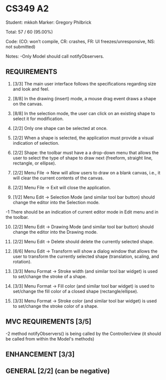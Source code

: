 # CS349 A2
Student: mkkoh
Marker: Gregory Philbrick


Total: 57 / 60 (95.00%)

Code: 
(CO: won’t compile, CR: crashes, FR: UI freezes/unresponsive, NS: not submitted)


Notes: 
-Only Model should call notifyObservers.

## REQUIREMENTS

1. [3/3] The main user interface follows the specifications regarding size and look and feel.

2. [8/8] In the drawing (insert) mode, a mouse drag event draws a shape on the canvas.

3. [8/8] In the selection mode, the user can click on an existing shape to select it for modification.

4. [2/2] Only one shape can be selected at once.

5. [2/2] When a shape is selected, the application must provide a visual indication of selection.

6. [2/2] Shape: the toolbar must have a a drop-down menu that allows the user to select the type of shape to draw next (freeform, straight line, rectangle, or ellipse).

7. [2/2] Menu File -> New will allow users to draw on a blank canvas, i.e., it will clear the current contents of the canvas.

8. [2/2] Menu File -> Exit will close the application.

9. [1/2] Menu Edit -> Selection Mode (and similar tool bar button) should change the editor into the Selection mode.

-1 There should be an indication of current editor mode in Edit menu and in the toolbar.

10. [2/2] Menu Edit -> Drawing Mode (and similar tool bar button) should change the editor into the Drawing mode.

11. [2/2] Menu Edit -> Delete should delete the currently selected shape.

12. [6/6] Menu Edit -> Transform will show a dialog window that allows the user to transform the currently selected shape (translation, scaling, and rotation).

13. [3/3] Menu Format -> Stroke width (and similar tool bar widget) is used to set/change the stroke of a shape.

14. [3/3] Menu Format -> Fill color (and similar tool bar widget) is used to set/change the fill color of a closed shape (rectangle/ellipse).

15. [3/3] Menu Format -> Stroke color (and similar tool bar widget) is used to set/change the stroke color of a shape.

## MVC REQUIREMENTS [3/5]

-2 method notifyObservers() is being called by the Controller/view (it should be called from within the Model's methods)

## ENHANCEMENT [3/3]

## GENERAL [2/2] (can be negative)


